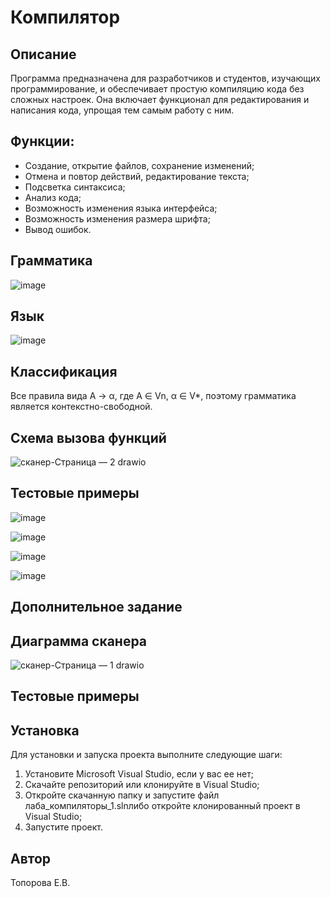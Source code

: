 # Компилятор

## Описание
Программа предназначена для разработчиков и студентов, изучающих программирование, и обеспечивает простую 
компиляцию кода без сложных настроек. Она включает функционал для редактирования и написания кода, упрощая тем самым 
работу с ним.

## Функции:
- Создание, открытие файлов, сохранение изменений;
- Отмена и повтор действий, редактирование текста;
- Подсветка синтаксиса;
- Анализ кода;
- Возможность изменения языка интерфейса;
- Возможность изменения размера шрифта;
- Вывод ошибок.

## Грамматика
![image](https://github.com/user-attachments/assets/71de7a62-9719-4ae8-b98d-9fda0c4c1ad7)


## Язык  
![image](https://github.com/user-attachments/assets/9e188162-25e2-4e74-b8b0-ee2de35651ea)

## Классификация  
Все правила вида A → α, где A ∈ Vn, α ∈ V*, поэтому грамматика является контекстно-свободной.  

## Схема вызова функций  
![сканер-Страница — 2 drawio](https://github.com/user-attachments/assets/a751adda-7aa5-4306-b3b0-aa7275ce25b8)

## Тестовые примеры
![image](https://github.com/user-attachments/assets/cfd19b98-2a59-4363-bada-43212d84d516)

![image](https://github.com/user-attachments/assets/dffec883-bfd8-4742-accb-c7fc486dab98)

![image](https://github.com/user-attachments/assets/3360d2ec-6d45-42f1-b2fc-6527a8b2eb19)

![image](https://github.com/user-attachments/assets/77a5c48d-5fd8-4694-8d96-b6fbad60a2d1)


## Дополнительное задание  
## Диаграмма сканера  
![сканер-Страница — 1 drawio](https://github.com/user-attachments/assets/2075bee3-3535-476a-96d3-2912000032bc)

## Тестовые примеры


## Установка
Для установки и запуска проекта выполните следующие шаги:

1. Установите Microsoft Visual Studio, если у вас ее нет;
2. Скачайте репозиторий или клонируйте в Visual Studio;
3. Откройте скачанную папку и запустите файл лаба_компиляторы_1.slnлибо откройте клонированный проект в Visual Studio;
4. Запустите проект.

## Автор
Топорова Е.В.
